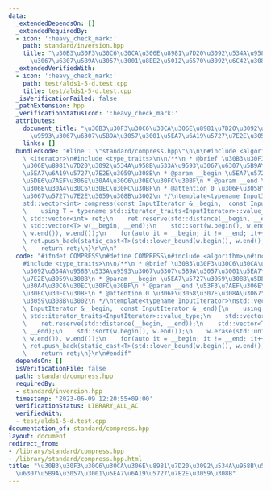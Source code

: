 ```yaml
---
data:
  _extendedDependsOn: []
  _extendedRequiredBy:
  - icon: ':heavy_check_mark:'
    path: standard/inversion.hpp
    title: "\u30B3\u30F3\u30C6\u30CA\u306E\u8981\u7D20\u3092\u534A\u958B\u533A\u9593\
      \u3067\u6307\u5B9A\u3057\u3001\u8EE2\u5012\u6570\u3092\u6C42\u3081\u308B"
  _extendedVerifiedWith:
  - icon: ':heavy_check_mark:'
    path: test/alds1-5-d.test.cpp
    title: test/alds1-5-d.test.cpp
  _isVerificationFailed: false
  _pathExtension: hpp
  _verificationStatusIcon: ':heavy_check_mark:'
  attributes:
    document_title: "\u30B3\u30F3\u30C6\u30CA\u306E\u8981\u7D20\u3092\u534A\u958B\u533A\
      \u9593\u3067\u6307\u5B9A\u3057\u3001\u5EA7\u6A19\u5727\u7E2E\u3059\u308B"
    links: []
  bundledCode: "#line 1 \"standard/compress.hpp\"\n\n\n#include <algorithm>\n#include\
    \ <iterator>\n#include <type_traits>\n\n/**\n * @brief \u30B3\u30F3\u30C6\u30CA\
    \u306E\u8981\u7D20\u3092\u534A\u958B\u533A\u9593\u3067\u6307\u5B9A\u3057\u3001\
    \u5EA7\u6A19\u5727\u7E2E\u3059\u308B\n * @param __begin \u5EA7\u5727\u3059\u308B\
    \u5DE6\u7AEF\u306E\u30A4\u30C6\u30EC\u30FC\u30BF\n * @param __end \u53F3\u7AEF\
    \u306E\u30A4\u30C6\u30EC\u30FC\u30BF\n * @attention 0 \u306F\u3058\u307E\u308A\
    \u3067\u5727\u7E2E\u3059\u308B\u3002\n */\ntemplate<typename InputIterator>\n\
    std::vector<int> compress(const InputIterator &__begin,  const InputIterator &__end){\n\
    \    using T = typename std::iterator_traits<InputIterator>::value_type;\n   \
    \ std::vector<int> ret;\n    ret.reserve(std::distance(__begin, __end));\n   \
    \ std::vector<T> w(__begin, __end);\n    std::sort(w.begin(), w.end());\n    w.erase(std::unique(w.begin(),\
    \ w.end()), w.end());\n    for(auto it = __begin; it != __end; it++)\n       \
    \ ret.push_back(static_cast<T>(std::lower_bound(w.begin(), w.end(), *it) - w.begin()));\n\
    \    return ret;\n}\n\n\n"
  code: "#ifndef COMPRESS\n#define COMPRESS\n#include <algorithm>\n#include <iterator>\n\
    #include <type_traits>\n\n/**\n * @brief \u30B3\u30F3\u30C6\u30CA\u306E\u8981\u7D20\
    \u3092\u534A\u958B\u533A\u9593\u3067\u6307\u5B9A\u3057\u3001\u5EA7\u6A19\u5727\
    \u7E2E\u3059\u308B\n * @param __begin \u5EA7\u5727\u3059\u308B\u5DE6\u7AEF\u306E\
    \u30A4\u30C6\u30EC\u30FC\u30BF\n * @param __end \u53F3\u7AEF\u306E\u30A4\u30C6\
    \u30EC\u30FC\u30BF\n * @attention 0 \u306F\u3058\u307E\u308A\u3067\u5727\u7E2E\
    \u3059\u308B\u3002\n */\ntemplate<typename InputIterator>\nstd::vector<int> compress(const\
    \ InputIterator &__begin,  const InputIterator &__end){\n    using T = typename\
    \ std::iterator_traits<InputIterator>::value_type;\n    std::vector<int> ret;\n\
    \    ret.reserve(std::distance(__begin, __end));\n    std::vector<T> w(__begin,\
    \ __end);\n    std::sort(w.begin(), w.end());\n    w.erase(std::unique(w.begin(),\
    \ w.end()), w.end());\n    for(auto it = __begin; it != __end; it++)\n       \
    \ ret.push_back(static_cast<T>(std::lower_bound(w.begin(), w.end(), *it) - w.begin()));\n\
    \    return ret;\n}\n\n#endif"
  dependsOn: []
  isVerificationFile: false
  path: standard/compress.hpp
  requiredBy:
  - standard/inversion.hpp
  timestamp: '2023-06-09 12:20:55+09:00'
  verificationStatus: LIBRARY_ALL_AC
  verifiedWith:
  - test/alds1-5-d.test.cpp
documentation_of: standard/compress.hpp
layout: document
redirect_from:
- /library/standard/compress.hpp
- /library/standard/compress.hpp.html
title: "\u30B3\u30F3\u30C6\u30CA\u306E\u8981\u7D20\u3092\u534A\u958B\u533A\u9593\u3067\
  \u6307\u5B9A\u3057\u3001\u5EA7\u6A19\u5727\u7E2E\u3059\u308B"
---
```

